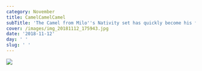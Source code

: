 ```yaml
---
category: November
title: CamelCamelCamel
subTitle: 'The Camel from Milo''s Nativity set has quickly become his favorite toy.  '
cover: /images/img_20181112_175943.jpg
date: '2018-11-12'
day: ' '
slug: ' '
---
```

![](/images/img_20181112_175943.jpg)
